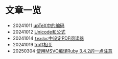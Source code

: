 
# 文章一览

* 20241011 [upTeX中的编码](20241011-uptex-encoding)
* 20241012 [Unicode和公式](20241012-unicode-math)
* 20241014 [`texdoc`中设定PDF阅读器](20241014-texdoc)
* 20241019 [troff相关](20241019-troff)
* 20250304 [使用MSVC编译Ruby 3.4.2的一点注意](20250304-msvc-ruby)

